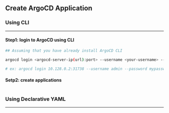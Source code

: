 ## Create ArgoCD Application 

### Using CLI 
---
#### Step1: login to ArgoCD using CLI 
```sh
## Assuming that you have already install ArgoCD CLI

argocd login <argocd-server-ip(url):port> --username <your-username> --password <your-pass>

# ex: argocd login 10.128.0.2:31738 --username admin --password mypassword
```
#### Setp2: create applications 
```sh 


```


### Using Declarative YAML 
---
